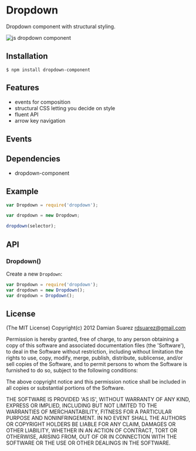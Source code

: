 
# Dropdown

  Dropdown component with structural styling.

  ![js dropdown component]()

## Installation

```
$ npm install dropdown-component
```

## Features

  - events for composition
  - structural CSS letting you decide on style
  - fluent API
  - arrow key navigation

## Events

## Dependencies

  * dropdown-component

## Example

```js
var Dropdown = require('dropdown');

var dropdown = new Dropdown;

dropdown(selector);

```

## API
  
### Dropdown()

  Create a new `Dropdown`:

```js
var Dropdown = require('dropdown');
var dropdown = new Dropdown();
var dropdown = Dropdown();
```

## License

  (The MIT License)
  Copyright(c) 2012 Damian Suarez <rdsuarez@gmail.com>
  
  Permission is hereby granted, free of charge, to any person obtaining
  a copy of this software and associated documentation files (the
  'Software'), to deal in the Software without restriction, including
  without limitation the rights to use, copy, modify, merge, publish,
  distribute, sublicense, and/or sell copies of the Software, and to
  permit persons to whom the Software is furnished to do so, subject to
  the following conditions:
  
  The above copyright notice and this permission notice shall be
  included in all copies or substantial portions of the Software.
  
  THE SOFTWARE IS PROVIDED 'AS IS', WITHOUT WARRANTY OF ANY KIND,
  EXPRESS OR IMPLIED, INCLUDING BUT NOT LIMITED TO THE WARRANTIES OF
  MERCHANTABILITY, FITNESS FOR A PARTICULAR PURPOSE AND NONINFRINGEMENT.
  IN NO EVENT SHALL THE AUTHORS OR COPYRIGHT HOLDERS BE LIABLE FOR ANY
  CLAIM, DAMAGES OR OTHER LIABILITY, WHETHER IN AN ACTION OF CONTRACT,
  TORT OR OTHERWISE, ARISING FROM, OUT OF OR IN CONNECTION WITH THE
  SOFTWARE OR THE USE OR OTHER DEALINGS IN THE SOFTWARE.
